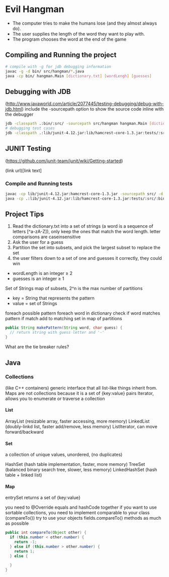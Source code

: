 # Evil Hangman

- The computer tries to make the humans lose (and they almost always do).
- The user supplies the length of the word they want to play with.
- The program chooses the word at the end of the game

## Compiling and Running the project

``` sh
# compile with -g for jdb debugging information
javac -g -d bin/ src/hangman/*.java
java -cp bin/ hangman.Main [dictionary.txt] [wordLengh] [guesses]
```

## Debugging with JDB

(http://www.javaworld.com/article/2077445/testing-debugging/debug-with-jdb.html)
include the -sourcepath option to show the source code inline with the debugger

```sh
jdb -classpath .:bin/:src/ -sourcepath src/hangman hangman.Main [dictionary.txt] [wordLength] [guesses]
# debugging test cases
jdb -classpath .:lib/junit-4.12.jar:lib/hamcrest-core-1.3.jar:tests/:src/:bin/ org.junit.runner.JUnitCore EvilHangmanTest

```
## JUNIT Testing

(https://github.com/junit-team/junit/wiki/Getting-started)

(link url)[link text]

### Compile and Running tests

```sh
javac -cp lib/junit-4.12.jar:hamcrest-core-1.3.jar -sourcepath src/ -d bin/ -g tests/EvilHangmanTest.java
java -cp .:lib/junit-4.12.jar:lib/hamcrest-core-1.3.jar:tests/:src/:bin/ org.junit.runner.JUnitCore EvilHangmanTest
```

## Project Tips

1. Read the dictionary.txt into a set of strings (a word is a sequence of letters [^a­-zA-Z]), only keep the ones that match the word length. letter comparisons are case­insensitive
2. Ask the user for a guess
3. Partition the set into subsets, and pick the largest subset to replace the set
4. the user filters down to a set of one and guesses it correctly, they could win

- wordLength is an integer ≥ 2
- guesses is an integer ≥ 1

Set of Strings
map of subsets, 2^n is the max number of partitions
- key = String that represents the pattern
- value = set of Strings

foreach possible pattern
  foreach word in dictionary
    check if word matches pattern
    if match
      add to matching set in map of partitions

```java
public String makePattern(String word, char guess) {
  // return string with guess letter and '-'
}
```
What are the tie breaker rules?

## Java

### Collections
(like C++ containers)
generic interface that all list-like things inherit from.
Maps are not collections because it is a set of {key:value} pairs
Iterator, allows you to enumerate or traverse a collection

#### List
ArrayList (resizable array, faster accessing, more memory)
LinkedList (doubly-linkd list, faster add/remove, less memory)
ListIterator, can move forward/backward

#### Set
a collection of unique values, unordered, (no duplicates)

HashSet (hash table implementation, faster, more memory)
TreeSet (balanced binary search tree, slower, less memory)
LinkedHashSet (hash table + linked list)

#### Map
entrySet returns a set of {key:value}

you need to @Override equals and hashCode together
if you want to use sortable collections, you need to implement comparable to your class (compareTo())
try to use your objects fields.compareTo() methods as much as possible

```java
public int compareTo(Object other) {
  if (this.number < other.number) {
    return -1;
  } else if (this.number > other.number) {
    return 1;
  } else {

  }
}
```
